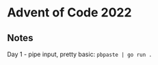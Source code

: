 # Advent of Code 2022

<!-- TODO organize this repo for more days -->


## Notes

Day 1 - pipe input, pretty basic:  `pbpaste | go run .`